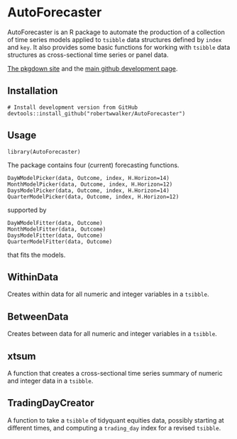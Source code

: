 # AutoForecaster

AutoForecaster is an R package to automate the production of a collection of time series models applied to `tsibble` data structures defined by `index` and `key`.  It also provides some basic functions for working with `tsibble` data structures as cross-sectional time series or panel data.

[The pkgdown site](https://robertwwalker.github.io/AutoForecaster) and the [main github development page](https://github.com/robertwwalker/AutoForecaster/).

## Installation

```
# Install development version from GitHub
devtools::install_github("robertwwalker/AutoForecaster")
```

## Usage

```
library(AutoForecaster)
```

The package contains four (current) forecasting functions.

```
DayWModelPicker(data, Outcome, index, H.Horizon=14)
MonthModelPicker(data, Outcome, index, H.Horizon=12)
DaysModelPicker(data, Outcome, index, H.Horizon=14)
QuarterModelPicker(data, Outcome, index, H.Horizon=12)
```

supported by

```
DayWModelFitter(data, Outcome)
MonthModelFitter(data, Outcome)
DaysModelFitter(data, Outcome)
QuarterModelFitter(data, Outcome)
```

that fits the models.

## WithinData

Creates within data for all numeric and integer variables in a `tsibble`.

## BetweenData

Creates between data for all numeric and integer variables in a `tsibble`.

## xtsum

A function that creates a cross-sectional time series summary of numeric and integer data in a `tsibble`.

## TradingDayCreator

A function to take a `tsibble` of tidyquant equities data, possibly starting at different times, and computing a `trading_day` index for a revised `tsibble`.